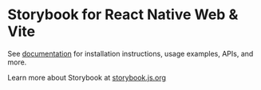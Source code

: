 # Storybook for React Native Web & Vite

See [documentation](https://storybook.js.org/docs/get-started/frameworks/react-native-web-vite?renderer=react-native-web&utm_source=readme) for installation instructions, usage examples, APIs, and more.

Learn more about Storybook at [storybook.js.org](https://storybook.js.org/?utm_source=readme)

